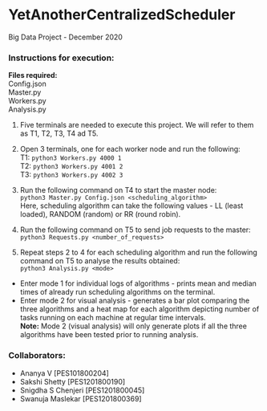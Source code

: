 # YetAnotherCentralizedScheduler
Big Data Project - December 2020

### Instructions for execution:
**Files required:**  
Config.json  
Master.py  
Workers.py  
Analysis.py  

1. Five terminals are needed to execute this project. We will refer to them as T1, T2, T3, T4 ad T5.

2. Open 3 terminals, one for each worker node and run the following:  
T1: `python3 Workers.py 4000 1`  
T2: `python3 Workers.py 4001 2`  
T3: `python3 Workers.py 4002 3`  

3. Run the following command on T4 to start the master node:  
`python3 Master.py Config.json <scheduling_algorithm>`  
Here, scheduling algorithm can take the following values - LL (least loaded), RANDOM (random) or RR (round robin).

4. Run the following command on T5 to send job requests to the master:  
`python3 Requests.py <number_of_requests>`  

5. Repeat steps 2 to 4 for each scheduling algorithm and run the following command on T5 to analyse the results obtained:  
`python3 Analysis.py <mode>`  
- Enter mode 1 for individual logs of algorithms - prints mean and median times of already run scheduling algorithms on the terminal.  
- Enter mode 2 for visual analysis - generates a bar plot comparing the three algorithms and a heat map for each algorithm depicting number of tasks running on each machine at regular time intervals.  
**Note:** Mode 2 (visual analysis) will only generate plots if all the three algorithms have been tested prior to running analysis.  
  
  
    
### Collaborators:
- Ananya V [PES101800204]
- Sakshi Shetty [PES1201800190]
- Snigdha S Chenjeri [PES1201800045]
- Swanuja Maslekar [PES1201800369]
